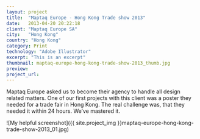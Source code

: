 ```yaml
---
layout: project
title:  "Maptaq Europe - Hong Kong Trade show 2013"
date:   2013-04-20 20:22:18
client: "Maptaq Europe SA"
city:   "Hong Kong"
country: "Hong Kong"
category: Print
technology: "Adobe Illustrator"
excerpt: "This is an excerpt"
thumbnail: maptaq-europe-hong-kong-trade-show-2013_thumb.jpg
preview:
project_url:
---
```


Maptaq Europe asked us to become their agency to handle all design related matters. One of our first projects with this client was a poster they needed for a trade fair in Hong Kong. The real challenge was, that they needed it within 24 hours. We’ve mastered it.

![My helpful screenshot]({{ site.project_img }}maptaq-europe-hong-kong-trade-show-2013_01.jpg)
